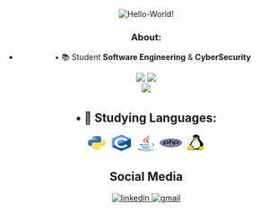 <div align="center">
<div align="center">

<div align="center">
  <img alt="Hello-World!" src="https://readme-typing-svg.herokuapp.com?font=Edu+TAS+Beginner&size=32&duration=4000&color=808080&center=true&lines=Hi,+I'm+Ferreira!" > 
</div>

  <h3>About:</h3>
  <ul>
    <li> • 📚 Student <strong>Software Engineering</strong> & <strong>CyberSecurity</strong></li>
  </ul>

  <img height="180em" src="https://github-readme-stats.vercel.app/api?username=Ferreira61&show_icons=true&theme=dark&include_all_commits=true&count_private=true"/>
  <img height="180em" src="https://github-readme-stats.vercel.app/api/top-langs/?username=Ferreira61&layout=compact&langs_count=16&theme=dark"/>
  
 <div> <a href="http://www.github.com/brseghese"><img src="https://github-readme-streak-stats.herokuapp.com/?user=Ferreira61&stroke=ffffff&background=171717&ring=3382ed&fire=3382ed&currStreakNum=ffffff&currStreakLabel=3382ed&sideNums=ffffff&sideLabels=ffffff&dates=ffffff&hide_border=true" /></a>  
  
  <h2> • 🔮 <strong>Studying Languages:</strong></h2>
  <p align="center">
    <img height="30" width="40" alt="python-icon" src="https://raw.githubusercontent.com/devicons/devicon/master/icons/python/python-original.svg">
    <img height="30" width="40" alt="c-icon" src="https://raw.githubusercontent.com/devicons/devicon/master/icons/c/c-original.svg">
    <img height="30" width="40" alt="java-icon" src="https://raw.githubusercontent.com/devicons/devicon/master/icons/java/java-original.svg">
    <img height="30" width="40" alt="php-icon" src="https://raw.githubusercontent.com/devicons/devicon/master/icons/php/php-original.svg">
    <img height="30" width="40" alt="linux-icon" src="https://raw.githubusercontent.com/devicons/devicon/master/icons/linux/linux-original.svg">
  </p>

  <h2>Social Media</h2>
  <p align="center">
    <a href="https://www.linkedin.com/in/carlos-eduardo-176261277/">
      <img alt="linkedin" src="https://img.shields.io/badge/LinkedIn-00427E?style=for-the-badge&logo=linkedin&logoColor=white" />
    </a>
    <a href="/">
      <img alt="gmail" src="https://img.shields.io/badge/Gmail-E64141?style=for-the-badge&logo=gmail&logoColor=white" />
    </a>
  </p>
</div>

